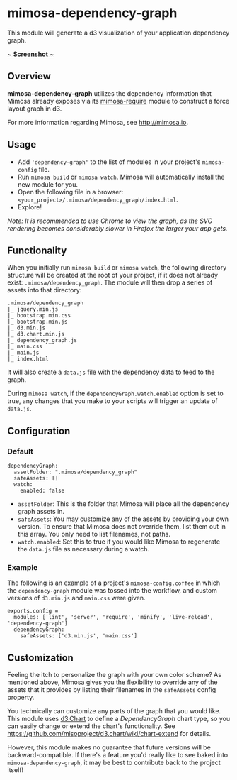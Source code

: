 mimosa-dependency-graph
===========

This module will generate a d3 visualization of your application dependency graph.

[~ **Screenshot** ~](http://brzpegasus.github.io/mimosa-dependency-graph/mimosa-dependency-graph.png)

## Overview

**mimosa-dependency-graph** utilizes the dependency information that Mimosa already exposes via its [mimosa-require](https://github.com/dbashford/mimosa-require) module to construct a force layout graph in d3.

For more information regarding Mimosa, see http://mimosa.io.

## Usage

* Add `'dependency-graph'` to the list of modules in your project's `mimosa-config` file.
* Run `mimosa build` or `mimosa watch`. Mimosa will automatically install the new module for you.
* Open the following file in a browser: `<your_project>/.mimosa/dependency_graph/index.html`.
* Explore!

_Note: It is recommended to use Chrome to view the graph, as the SVG rendering becomes considerably slower in Firefox the larger your app gets._

## Functionality

When you initially run `mimosa build` or `mimosa watch`, the following directory structure will be created at the root of your project, if it does not already exist: `.mimosa/dependency_graph`. The module will then drop a series of assets into that directory:

```
.mimosa/dependency_graph
|_ jquery.min.js
|_ bootstrap.min.css
|_ bootstrap.min.js
|_ d3.min.js
|_ d3.chart.min.js
|_ dependency_graph.js
|_ main.css
|_ main.js
|_ index.html
```
It will also create a `data.js` file with the dependency data to feed to the graph.

During `mimosa watch`, if the `dependencyGraph.watch.enabled` option is set to true, any changes that you make to your scripts will trigger an update of `data.js`.

## Configuration

### Default

```
dependencyGraph:
  assetFolder: ".mimosa/dependency_graph"
  safeAssets: []
  watch:
    enabled: false
```

- `assetFolder`: This is the folder that Mimosa will place all the dependency graph assets in.
- `safeAssets`: You may customize any of the assets by providing your own version. To ensure that Mimosa does not override them, list them out in this array. You only need to list filenames, not paths.
- `watch.enabled`: Set this to true if you would like Mimosa to regenerate the `data.js` file as necessary during a watch.

### Example

The following is an example of a project's `mimosa-config.coffee` in which the `dependency-graph` module was tossed into the workflow, and custom versions of `d3.min.js` and `main.css` were given.

```
exports.config =
  modules: ['lint', 'server', 'require', 'minify', 'live-reload', 'dependency-graph']
  dependencyGraph:
    safeAssets: ['d3.min.js', 'main.css']
```

## Customization

Feeling the itch to personalize the graph with your own color scheme? As mentioned above, Mimosa gives you the flexibility to override any of the assets that it provides by listing their filenames in the `safeAssets` config property.

You technically can customize any parts of the graph that you would like. This module uses [d3.Chart](http://misoproject.com/d3-chart/) to define a *DependencyGraph* chart type, so you can easily change or extend the chart's functionality. See https://github.com/misoproject/d3.chart/wiki/chart-extend for details.

However, this module makes no guarantee that future versions will be backward-compatible. If there's a feature you'd really like to see baked into `mimosa-dependency-graph`, it may be best to contribute back to the project itself!
